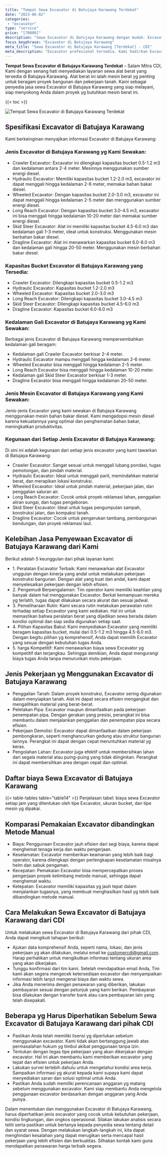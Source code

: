 ```yaml
---
title: "Tempat Sewa Excavator di Batujaya Karawang Terdekat"
date: "2023-06-02"
categories:
 - "excavator"
type: "service"
price: "[70000]"
description: "Sewa Excavator di Batujaya Karawang dengan mudah. Excavator unggulan untuk proyek konstruksi yang membutuhkan solusi tepat guna dengan performa optimal. Hubungi kami segera."
focus_keyphrase: "Excavator di Batujaya Karawang"
meta_title: "Sewa Excavator di Batujaya Karawang [Terdekat] - CDI"
meta_description: "Excavator profesional tersedia. Kami hadirkan Excavator berkualitas untuk menyelesaikan pekerjaan. Promo menarik tersedia."
---
```


**Tempat Sewa Excavator di Batujaya Karawang Terdekat** – Salam Mitra CDI, Kami dengan senang hati menyediakan layanan sewa alat berat yang tersedia di Batujaya Karawang. Alat berat ini ialah mesin berat yg penting untuk beragam proyek bangunan dan pekerjaan tanah. Kami sebagai penyedia jasa sewa Excavator di Batujaya Karawang yang siap melayani, siap menyokong Anda dalam proyek yg butuhkan mesin berat ini.

{{< toc >}}

![Tempat Sewa Excavator di Batujaya Karawang Terdekat](/images/excavator/excavator-03.jpg)

## Spesifikasi Excavator di Batujaya Karawang

Kami berkeinginan menyajikan informasi Excavator di Batujaya Karawang:

### Jenis Excavator di Batujaya Karawang yg Kami Sewakan:

*   Crawler Excavator: Excavator ini dilengkapi kapasitas bucket 0.5-1.2 m3 dan kedalaman antara 2-4 meter. Mesinnya menggunakan sumber energi diesel.
*   Hydraulic Excavator: Memiliki kapasitas bucket 1.2-2.0 m3, excavator ini dapat menggali hingga kedalaman 2-6 meter, memakai bahan bakar diesel.
*   Wheeled Excavator: Dengan kapasitas bucket 2.0-3.0 m3, excavator ini dapat menggali hingga kedalaman 2-5 meter dan menggunakan sumber energi diesel.
*   Long Reach Excavator: Dengan kapasitas bucket 3.0-4.5 m3, excavator ini bisa menggali hingga kedalaman 10-20 meter dan memakai sumber energi diesel.
*   Skid Steer Excavator: Alat ini memiliki kapasitas bucket 4.5-6.0 m3 dan kedalaman gali 1-3 meter, ideal untuk konstruksi. Menggunakan mesin berbahan bakar diesel.
*   Dragline Excavator: Alat ini menawarkan kapasitas bucket 6.0-8.0 m3 dan kedalaman gali hingga 20-50 meter. Menggunakan mesin berbahan bakar diesel.

### Kapasitas Bucket Excavator di Batujaya Karawang yang Tersedia:

*   Crawler Excavator: Dilengkapi kapasitas bucket 0.5-1.2 m3
*   Hydraulic Excavator: Kapasitas bucket 1.2-2.0 m3
*   Wheeled Excavator: Kapasitas bucket 2.0-3.0 m3
*   Long Reach Excavator: Dilengkapi kapasitas bucket 3.0-4.5 m3
*   Skid Steer Excavator: Dilengkapi kapasitas bucket 4.5-6.0 m3
*   Dragline Excavator: Kapasitas bucket 6.0-8.0 m3

### Kedalaman Gali Excavator di Batujaya Karawang yg Kami Sewakan:

Berbagai jenis Excavator di Batujaya Karawang mempersembahkan kedalaman gali beragam:

*   Kedalaman gali Crawler Excavator berkisar 2-4 meter.
*   Hydraulic Excavator mampu menggali hingga kedalaman 2-6 meter.
*   Wheeled Excavator bisa menggali hingga kedalaman 2-5 meter.
*   Long Reach Excavator bisa menggali hingga kedalaman 10-20 meter.
*   Kedalaman gali Skid Steer Excavator berkisar 1-3 meter.
*   Dragline Excavator bisa menggali hingga kedalaman 20-50 meter.

### Jenis Mesin Excavator di Batujaya Karawang yang Kami Sewakan:

Jenis-jenis Excavator yang kami sewakan di Batujaya Karawang menggunakan mesin bahan bakar diesel. Kami mengadopsi mesin diesel karena kekuatannya yang optimal dan penghematan bahan bakar, meningkatkan produktivitas.

### Kegunaan dari Setiap Jenis Excavator di Batujaya Karawang:

Di sini ini adalah kegunaan dari setiap jenis excavator yang kami tawarkan di Batujaya Karawang:

*   Crawler Excavator: Sangat sesuai untuk menggali lubang pondasi, tugas pemotongan, dan pindah material.
*   Hydraulic Excavator: Ideal untuk menggali parit, memindahkan material berat, dan merapikan lokasi konstruksi.
*   Wheeled Excavator: Ideal untuk pindah material, pekerjaan jalan, dan penggalian saluran air.
*   Long Reach Excavator: Cocok untuk proyek reklamasi lahan, penggalian aliran sungai, dan tugas pengeboran.
*   Skid Steer Excavator: Ideal untuk tugas pengumpulan sampah, konstruksi jalan, dan kompaksi tanah.
*   Dragline Excavator: Cocok untuk pengerukan tambang, pembangunan bendungan, dan proyek reklamasi laut.

## Kelebihan Jasa Penyewaan Excavator di Batujaya Karawang dari Kami

Berikut adalah 5 keunggulan dari pihak layanan kami:

*   1\. Peralatan Excavator Terbaik: Kami menawarkan alat Excavator unggulan dengan kinerja yang andal untuk melakukan pekerjaan konstruksi bangunan. Dengan alat yang kuat dan andal, kami dapat menyelesaikan pekerjaan dengan lebih efisien.
*   2\. Pengemudi Berpengalaman: Tim operator kami memiliki keahlian yang banyak dalam hal menggunakan Excavator. Berkat kemampuan mereka yg terlatih, tugas dapat dilakukan secara akurat dan sesuai jadwal.
*   3\. Pemeliharaan Rutin: Kami secara rutin melakukan perawatan rutin terhadap setiap Excavator yang kami sediakan. Hal ini untuk memastikan bahwa peralatan berat yang dijadikan sewa berada dalam kondisi optimal dan siap sedia digunakan setiap saat.
*   4\. Pilihan Kapasitas Bakul: Kami menyediakan Excavator yang memiliki beragam kapasitas bucket, mulai dari 0.5-1.2 m3 hingga 4.5-6.0 m3. Dengan begitu pilihan yg komprehensif, Anda dapat memilih Excavator yang sesuai dengan kebutuhan tugas Anda.
*   5\. harga Kompetitif: Kami menawarkan biaya sewa Excavator yg kompetitif dan terjangkau. Sehingga demikian, Anda dapat mengurangi biaya tugas Anda tanpa menurunkan mutu pekerjaan.

## Jenis Pekerjaan yg Menggunakan Excavator di Batujaya Karawang

*   Penggalian Tanah: Dalam proyek konstruksi, Excavator sering digunakan dalam menyiapkan tanah. Alat ini dapat secara efisien mengangkat dan mengalihkan material yang berat-berat.
*   Peletakan Pipa: Excavator maupun dimanfaatkan pada pekerjaan penempatan pipa. Dengan gerakan yang presisi, perangkat ini bisa membantu dalam menjalankan penggalian dan penempatan pipa secara efisien.
*   Pekerjaan Demolisi: Excavator dapat dimanfaatkan dalam pekerjaan pembongkaran, seperti menghancurkan gedung atau struktur bangunan lainnya. Perangkat ini dapat dengan cepat meruntuhkan material yg keras.
*   Pengolahan Lahan: Excavator juga efektif untuk membersihkan lahan dari segala material atau puing-puing yang tidak diinginkan. Perangkat ini dapat membersihkan area dengan cepat dan optimal.

## Daftar biaya Sewa Excavator di Batujaya Karawang

{{< table-tables table="table14" >}} Penjelasan tabel: biaya sewa Excavator setiap jam yang ditentukan oleh tipe Excavator, ukuran bucket, dan tipe mesin yg dipakai. 

## Komparasi Pemakaian Excavator dibandingkan Metode Manual

*   Biaya: Penggunaan Excavator jauh efisien dari segi biaya, karena dapat menghemat tenaga kerja dan waktu pengerjaan.
*   Keselamatan: Excavator memberikan keamanan yang lebih baik bagi operator, karena dilengkapi dengan perlengkapan keselamatan misalnya helm dan sabuk pengaman.
*   Kecepatan: Pemakaian Excavator bisa mempercepatkan proses pengerjaan proyek ketimbang metode manual, sehingga dapat menghemat waktu.
*   Ketepatan: Excavator memiliki kapasitas yg jauh tepat dalam menjalankan tugasnya, yang membuat menghasilkan hasil yg lebih baik dibandingkan metode manual.

## Cara Melakukan Sewa Excavator di Batujaya Karawang dari CDI

Untuk melakukan sewa Excavator di Batujaya Karawang dari pihak CDI, Anda dapat mengikuti tahapan berikut:

*   Ajukan data komprehensif Anda, seperti nama, lokasi, dan jenis pekerjaan yg akan dilakukan, melalui email ke customercdi@gmail.com. Harap perhatikan untuk mengikutkan informasi tentang ukuran area yang akan dikerjakan.
*   Tunggu konfirmasi dari tim kami. Setelah mendapatkan email Anda, Tim kami akan segera mengecek ketersediaan excavator dan menyampaikan informasi lebih lanjut mengenai biaya dan waktu sewa.
*   Jika Anda menerima dengan penawaran yang diberikan, lakukan pembayaran sesuai dengan petunjuk yang kami berikan. Pembayaran bisa dilakukan dengan transfer bank atau cara pembayaran lain yang telah disepakati.

## Beberapa yg Harus Diperhatikan Sebelum Sewa Excavator di Batujaya Karawang dari pihak CDI

*   Pastikan Anda telah memiliki lisensi yg diperlukan sebelum menggunakan excavator. Kami tidak akan bertanggung jawab atas permasalahan hukum yg timbul akibat penggunaan tanpa izin.
*   Tentukan dengan tegas tipe pekerjaan yang akan dikerjakan dengan excavator. Hal ini akan membantu kami memberikan excavator yang tepat dan efisien untuk pekerjaan Anda.
*   Lakukan survei terlebih dahulu untuk mengetahui kondisi area kerja. Sampaikan informasi yg akurat kepada kami supaya kami dapat menyediakan saran dan solusi optimal untuk Anda.
*   Pastikan Anda sudah memiliki perencanaan anggaran yg matang sebelum menggunakan excavator. Kami siap membantu Anda mengelola penggunaan excavator berdasarkan dengan anggaran yang Anda punya.

Dalam menentukan dan menggunakan Excavator di Batujaya Karawang, harus diperhatikan jenis excavator yang cocok untuk kebutuhan pekerjaan, kondisi lingkungan, dan ongkos operasional. Silakan lakukan analisis secara teliti serta pastikan untuk bertanya kepada penyedia sewa tentang detail dan syarat sewa. Dengan melakukan langkah-langkah ini, kita dapat menghindari kesalahan yang dapat merugikan serta mencapai hasil pekerjaan yang lebih efisien dan berkualitas. Silhakan kontak kami guna mendapatkan penawaran harga terbaik segera.